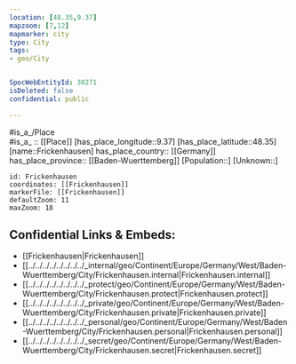 ```yaml
---
location: [48.35,9.37] 
mapzoom: [7,12] 
mapmarker: city 
type: City
tags:
- geo/City


SpocWebEntityId: 30271
isDeleted: false
confidential: public

---
```

#is_a_/Place  
#is_a_ :: [[Place]] 
[has_place_longitude::9.37] 
[has_place_latitude::48.35] 
[name::Frickenhausen] 
has_place_country:: [[Germany]]  
has_place_province:: [[Baden-Wuerttemberg]] 
[Population::] 
[Unknown::] 


```leaflet
id: Frickenhausen
coordinates: [[Frickenhausen]] 
markerFile: [[Frickenhausen]] 
defaultZoom: 11 
maxZoom: 18
```


## Confidential Links & Embeds: 
- [[Frickenhausen|Frickenhausen]]  
- [[../../../../../../../../_internal/geo/Continent/Europe/Germany/West/Baden-Wuerttemberg/City/Frickenhausen.internal|Frickenhausen.internal]] 
- [[../../../../../../../../_protect/geo/Continent/Europe/Germany/West/Baden-Wuerttemberg/City/Frickenhausen.protect|Frickenhausen.protect]] 
- [[../../../../../../../../_private/geo/Continent/Europe/Germany/West/Baden-Wuerttemberg/City/Frickenhausen.private|Frickenhausen.private]] 
- [[../../../../../../../../_personal/geo/Continent/Europe/Germany/West/Baden-Wuerttemberg/City/Frickenhausen.personal|Frickenhausen.personal]] 
- [[../../../../../../../../_secret/geo/Continent/Europe/Germany/West/Baden-Wuerttemberg/City/Frickenhausen.secret|Frickenhausen.secret]] 
